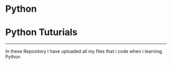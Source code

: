 # Python


<h1>Python Tuturials </h1>

<hr></hr>


<p>In these Repository I have uploaded all my files that i code when i learning Python</p>